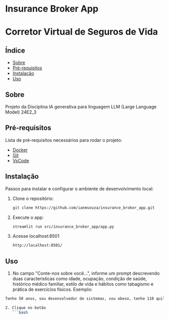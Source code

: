# Insurance Broker App 
# Corretor Virtual de Seguros de Vida

## Índice
- [Sobre](#sobre)
- [Pré-requisitos](#pré-requisitos)
- [Instalação](#instalação)
- [Uso](#uso)

## Sobre
Projeto da Disciplina 
IA generativa para linguagem 
LLM (Large Language Model)
24E2_3

## Pré-requisitos
Lista de pré-requisitos necessários para rodar o projeto:
- [Docker](https://www.docker.com/products/docker-desktop)
- [Git](https://git-scm.com/downloads)
- [VsCode](https://code.visualstudio.com/download)

## Instalação
Passos para instalar e configurar o ambiente de desenvolvimento local:
1. Clone o repositório:
   ```bash
   git clone https://github.com/ianmsouza/insurance_broker_app.git
2. Execute o app:
   ```bash
   streamlit run src/insurance_broker_app/app.py
4. Acesse localhost:8501
   ```bash
   http://localhost:8501/

## Uso
1. No campo "Conte-nos sobre você...", informe um prompt descrevendo duas caracteristicas como idade, ocupação, condição de saúde, histórico médico familiar, estilo de vida e hábitos como tabagismo e prática de exercícios físicos.
Exemplo: 
```bash
Tenho 50 anos, sou desenvolvedor de sistemas, sou obeso, tenho 110 quilos, 1,75cm de altura, pratico atividade física 2 vezes por semana, sempre faço check-up médico e exames de sangue regularmente e tenho pré-diabetes.

2. Clique no botão
   ```bash

